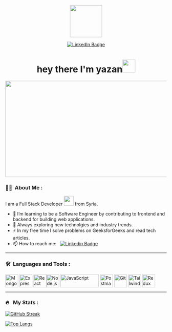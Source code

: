 <p align="center"><img src="https://media.giphy.com/media/M9gbBd9nbDrOTu1Mqx/giphy.gif" width="100"/></p>
<p align="center">
<a href="https://www.linkedin.com/in/yazanalkhalil"><img src="https://img.shields.io/badge/LinkedIn-blue?style=for-the-badge&logo=linkedin&logoColor=white" alt="LinkedIn Badge"></a>
</p>

<h1 align="center">hey there I'm yazan<img src="https://media.giphy.com/media/hvRJCLFzcasrR4ia7z/giphy.gif" width="40"></h1>

<p align="center"><img src="https://media.giphy.com/media/dWesBcTLavkZuG35MI/giphy.gif" width="600" height="300"  /></p>

### :woman_technologist: &nbsp;About Me :

I am a Full Stack Developer <img src="https://media.giphy.com/media/WUlplcMpOCEmTGBtBW/giphy.gif" width="30"> from Syria.

- 🔭 I’m learning to be a Software Engineer by contributing to frontend and backend for building web applications.
- 🌱 Always exploring new technolgies and industry trends.
- ⚡ In my free time I solve problems on GeeksforGeeks and read tech articles.
- 📫 How to reach me: &nbsp; [![Linkedin Badge](https://img.shields.io/badge/-yazanalkhalil-blue?style=flat&logo=Linkedin&logoColor=white)](https://www.linkedin.com/in/yazanalkhalil)

---

### 🛠 &nbsp;Languages and Tools :

<div style="display: flex; flex-wrap:wrap; align-items: center;">
  <img src="https://www.vectorlogo.zone/logos/mongodb/mongodb-icon.svg" title="MongoDB" alt="MongoDB" width="40" height="40"/>&nbsp;
  <img src="https://www.vectorlogo.zone/logos/expressjs/expressjs-icon.svg" title="Express.js" alt="Express.js" width="40" height="40"/>&nbsp;
  <img src="https://www.vectorlogo.zone/logos/reactjs/reactjs-icon.svg" title="React" alt="React" width="40" height="40"/>
  <img src="https://www.vectorlogo.zone/logos/nodejs/nodejs-icon.svg" title="Node.js" alt="Node.js" width="40" height="40"/>&nbsp;
  <img src="https://www.vectorlogo.zone/logos/javascript/javascript-horizontal.svg" title="JavaScript" alt="JavaScript" width="120" height="40"/>&nbsp;
  <img src="https://www.vectorlogo.zone/logos/getpostman/getpostman-icon.svg" title="Postman" alt="Postman" width="40" height="40"/>&nbsp;
  <img src="https://www.vectorlogo.zone/logos/git-scm/git-scm-icon.svg" title="Git" alt="Git" width="40" height="40"/>&nbsp;
  <img src="https://www.vectorlogo.zone/logos/tailwindcss/tailwindcss-icon.svg" title="Tailwind CSS" alt="Tailwind CSS" width="40" height="40"/>&nbsp;
  <img src="https://www.vectorlogo.zone/logos/js_redux/js_redux-icon.svg" title="Redux" alt="Redux" width="40" height="40"/>&nbsp;
</div>

---

### 🔥 &nbsp; My Stats :
[![GitHub Streak](http://github-readme-streak-stats.herokuapp.com?user=YazanAlkhalil&theme=dark&background=000000)](https://git.io/streak-stats)

[![Top Langs](https://github-readme-stats.vercel.app/api/top-langs/?username=YazanAlkhalil&layout=compact&theme=vision-friendly-dark)](https://github.com/anuraghazra/github-readme-stats)

